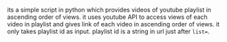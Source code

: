 its a simple script in python which provides videos of youtube playlist in ascending order of views.
it uses youtube API to access views of each video in playlist and gives link of each video in ascending order of views.
it only takes playlist id as input. playlist id is a string in url just after `list=`.
